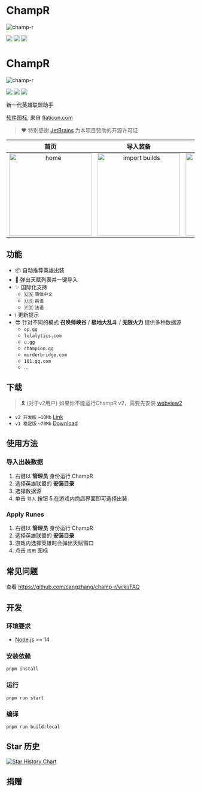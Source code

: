 # ChampR

![champ-r](https://socialify.git.ci/cangzhang/champ-r/image?description=1&font=KoHo&forks=1&logo=https%3A%2F%2Fraw.githubusercontent.com%2Fcangzhang%2Fchamp-r%2Fmain%2Fsrc-tauri%2Ficons%2F128x128.png&owner=1&stargazers=1&theme=Auto)

[![](https://img.shields.io/github/v/release/cangzhang/champ-r?label=LATEST%20VERSION&style=for-the-badge)](https://github.com/cangzhang/champ-r/releases/latest)
[![](https://img.shields.io/github/downloads/cangzhang/champ-r/total?style=for-the-badge)](https://github.com/cangzhang/champ-r/releases)
[![](https://img.shields.io/github/workflow/status/cangzhang/champ-r/release?style=for-the-badge&color=65C0A3)](https://github.com/cangzhang/champ-r/actions)

# ChampR

![champ-r](https://socialify.git.ci/cangzhang/champ-r/image?description=1&font=KoHo&forks=1&logo=https%3A%2F%2Fraw.githubusercontent.com%2Fcangzhang%2Fchamp-r%2Fmain%2Fsrc-tauri%2Ficons%2F128x128.png&owner=1&stargazers=1&theme=Auto)

[![](https://img.shields.io/github/v/release/cangzhang/champ-r?label=LATEST%20VERSION&style=for-the-badge)](https://github.com/cangzhang/champ-r/releases/latest)
[![](https://img.shields.io/github/downloads/cangzhang/champ-r/total?style=for-the-badge)](https://github.com/cangzhang/champ-r/releases)
[![](https://img.shields.io/github/workflow/status/cangzhang/champ-r/release?style=for-the-badge&color=65C0A3)](https://github.com/cangzhang/champ-r/actions)

新一代英雄联盟助手

[软件图标](https://www.flaticon.com/free-icon/dog_2767976), 来自 [flaticon.com](https://www.flaticon.com/)


> ❤ 特别感谢 [JetBrains](https://www.jetbrains.com/?from=champ-r) 为本项目赞助的开源许可证

|                                                                   首页                                                                   |                                                                   导入装备                                                                  |                                                                   应用天赋                                                                   |
|:----------------------------------------------------------------------------------------------------------------------------------------:|:------------------------------------------------------------------------------------------------------------------------------------------------:|:-----------------------------------------------------------------------------------------------------------------------------------------------:|
| <img src="https://user-images.githubusercontent.com/1357073/180357424-36edd450-a3b9-42ab-9e68-e60fb5f43bb8.png" width="220" alt="home"/> | <img src="https://user-images.githubusercontent.com/1357073/180357492-776dae3a-8ad2-4f92-bb6b-999b521bae4d.png" width="220" alt="import builds"/> | <img src="https://user-images.githubusercontent.com/1357073/180359086-f479afdf-e3db-481f-a4fc-28a43452d25c.png" width="220" alt="apply runes"/> |

## 功能

- 📦 自动推荐英雄出装
- 🎉 弹出天赋列表并一键导入
- ✨ 国际化支持
    - 🇨🇳 `简体中文`
    - 🇺🇸 `英语`
    - 🇫🇷 `法语`
- ℹ️ 更新提示
- 😎 针对不同的模式 **召唤师峡谷** / **极地大乱斗** / **无限火力** 提供多种数据源
    - `op.gg`
    - `lolalytics.com`
    - `u.gg`
    - `champion.gg`
    - `murderbridge.com`
    - `101.qq.com`
    - ...

## 下载

> 🎗️ (对于v2用户) 如果你不能运行ChampR v2，需要先安装 [webview2](https://developer.microsoft.com/en-us/microsoft-edge/webview2/#download-section) 

- `v2 开发版` `~10Mb` [Link](https://github.com/cangzhang/champ-r/releases)
- `v1 稳定版` `~70Mb` [Download](https://github.com/cangzhang/champ-r/releases)

## 使用方法

### 导入出装数据

1. 右键以 **管理员** 身份运行 ChampR
2. 选择英雄联盟的 **安装目录**
3. 选择数据源
4. 单击 `导入` 按钮
5.在游戏内商店界面即可选择出装

### Apply Runes

1. 右键以 **管理员** 身份运行 ChampR
1. 选择英雄联盟的 **安装目录**
1. 游戏内选择英雄时会弹出天赋窗口
1. 点击 `应用` 图标

## 常见问题

查看 https://github.com/cangzhang/champ-r/wiki/FAQ

## 开发

### 环境要求

- [Node.js](https://nodejs.org/en/) >= 14

### 安装依赖

```console
pnpm install
```

### 运行

```console
pnpm run start
```

### 编译

```console
pnpm run build:local
```

## Star 历史

[![Star History Chart](https://api.star-history.com/svg?repos=cangzhang/champ-r&type=Date)](https://star-history.com/#cangzhang/champ-r&Date)

## 捐赠
